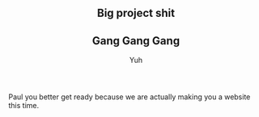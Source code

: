 <article>
  <header>
    <h1> Big project shit </h1>
    <h2>Gang Gang Gang</h2>
    <p>Yuh</p>
  </header>
  <p>Paul you better get ready because we are actually making you a website this time.</p>
</article>
